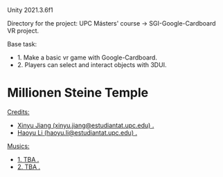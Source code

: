 Unity 2021.3.6f1

Directory for the project: UPC Másters' course -> SGI-Google-Cardboard VR project.

Base task:
<ul>
<li>1. Make a basic vr game with Google-Cardboard.</li>
<li>2. Players can select and interact objects with 3DUI.</li>
</ul>

<h1>Millionen Steine Temple</h1>
<u>
Credits:
<ul>
<li>Xinyu Jiang (xinyu.jiang@estudiantat.upc.edu) .</li>
<li>Haoyu Li (haoyu.li@estudiantat.upc.edu) .</li>
</ul>
Musics:
<ul>
<li>1. TBA .</li>
<li>2. TBA .</li>
</ul>
</u>
